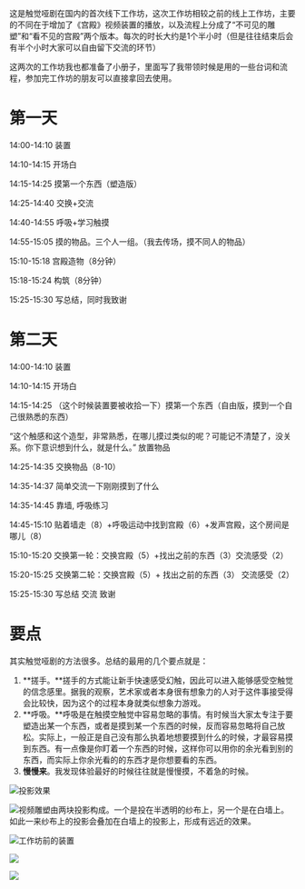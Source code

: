 这是触觉哑剧在国内的首次线下工作坊，这次工作坊相较之前的线上工作坊，主要的不同在于增加了《宫殿》视频装置的播放，以及流程上分成了“不可见的雕塑”和“看不见的宫殿”两个版本。每次的时长大约是1个半小时（但是往往结束后会有半个小时大家可以自由留下交流的环节）

这两次的工作坊我也都准备了小册子，里面写了我带领时候是用的一些台词和流程，参加完工作坊的朋友可以直接拿回去使用。

# 第一天

14:00-14:10 装置

14:10-14:15 开场白

14:15-14:25 摸第一个东西（塑造版）

14:25-14:40 交换+交流

14:40-14:55 呼吸+学习触摸

14:55-15:05 摸的物品。三个人一组。（我去传场，摸不同人的物品）

15:10-15:18 宫殿造物（8分钟）

15:18-15:24 构筑（8分钟）

15:25-15:30 写总结，同时我致谢

# 第二天

14:00-14:10 装置

14:10-14:15 开场白

14:15-14:25 （这个时候装置要被收拾一下）摸第一个东西（自由版，摸到一个自己很熟悉的东西）

“这个触感和这个造型，非常熟悉，在哪儿摸过类似的呢？可能记不清楚了，没关系。你下意识想到什么，就是什么。” 放置物品

14:25-14:35 交换物品（8-10）

14:35-14:37 简单交流一下刚刚摸到了什么

14:35-14:45 靠墙, 呼吸练习

14:45-15:10 贴着墙走（8）+呼吸运动中找到宫殿（6）+发声宫殿，这个房间是哪儿（8）

15:10-15:20 交换第一轮：交换宫殿（5）+找出之前的东西（3）交流感受（2）

15:20-15:25 交换第二轮：交换宫殿（5）+ 找出之前的东西（3） 交流感受（2）

15:25-15:30 写总结 交流 致谢

# 要点

其实触觉哑剧的方法很多。总结的最用的几个要点就是：

1. **搓手。**搓手的方式能让新手快速感受幻触，因此可以进入能够感受空触觉的信念感里。据我的观察，艺术家或者本身很有想象力的人对于这件事接受得会比较快，因为这个的过程本身就类似想象力游戏。
2. **呼吸。**呼吸是在触摸空触觉中容易忽略的事情。有时候当大家太专注于要塑造出某一个东西，或者是摸到某一个东西的时候，反而容易忽略将自己放松。实际上，一般正是自己没有那么执着地想要摸到什么的时候，才最容易摸到东西。有一点像是你盯着一个东西的时候，这样你可以用你的余光看到别的东西，而实际上你余光看的的东西才是你想要看的东西。
3. **慢慢来**。我发现体验最好的时候往往就是慢慢摸，不着急的时候。

![投影效果](https://media.discordapp.net/attachments/1107698002375745537/1128554898850578432/R0000878.jpg?ex=65f13627&is=65dec127&hm=59f8345c9dc9232065d6e72864138429d15188e23f32094aa3bab197fea69952&=&format=webp&width=1956&height=1296)

![视频雕塑由两块投影构成。一个是投在半透明的纱布上，另一个是在白墙上。如此一来纱布上的投影会叠加在白墙上的投影上，形成有远近的效果。](https://media.discordapp.net/attachments/1107698002375745537/1128554901560098826/R0000909.jpg?ex=65f13628&is=65dec128&hm=096ad1d7c3d8614cfef1f3fb48cea8c6c60f9f0b9168fec369d1af0129334ecc&=&format=webp&width=1296&height=1296)

![工作坊前的装置](https://media.discordapp.net/attachments/1107698002375745537/1128555182431686696/R0001257.jpg?ex=65f1366b&is=65dec16b&hm=9dc806352adc4dd34f9db37ca78d14fc4330c2e55c8bf74d67a2cad5b9a5da29&=&format=webp&width=1734&height=1296)

![](https://media.discordapp.net/attachments/1107698002375745537/1128555215629582427/R0000944.jpg?ex=65f13672&is=65dec172&hm=9d268b95d6d78dbebbea8eb1d3be285f920c1fe319ed7bb067ac3f10aa09706f&=&format=webp&width=1948&height=1296)

![](https://media.discordapp.net/attachments/1107698002375745537/1128555213876367420/R0000930.jpg?ex=65f13672&is=65dec172&hm=18b3cc1bb3baa92fe77ffd03653e32d088c0dcfdafcfd4d50827ed02afaf3284&=&format=webp&width=1296&height=1296)


